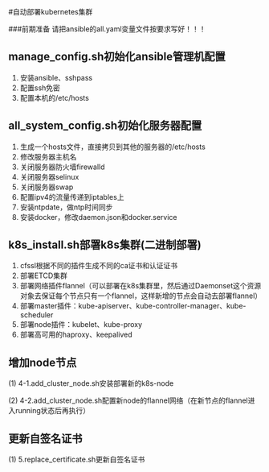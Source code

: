 #自动部署kubernetes集群

###前期准备
请把ansible的all.yaml变量文件按要求写好！！！

manage_config.sh初始化ansible管理机配置
---------------------------------------
1. 安装ansible、sshpass
2. 配置ssh免密
3. 配置本机的/etc/hosts

all_system_config.sh初始化服务器配置
------------------------------------
1. 生成一个hosts文件，直接拷贝到其他的服务器的/etc/hosts
2. 修改服务器主机名
3. 关闭服务器防火墙firewalld
4. 关闭服务器selinux
5. 关闭服务器swap
6. 配置ipv4的流量传递到iptables上
7. 安装ntpdate，做ntp时间同步
8. 安装docker，修改daemon.json和docker.service

k8s_install.sh部署k8s集群(二进制部署)
------------------------------------
1. cfssl根据不同的插件生成不同的ca证书和认证证书
2. 部署ETCD集群
3. 部署网络插件flannel（可以部署在k8s集群里，然后通过Daemonset这个资源对象去保证每个节点只有一个flannel，这样新增的节点会自动去部署flannel）
4. 部署master插件：kube-apiserver、kube-controller-manager、kube-scheduler
5. 部署node插件：kubelet、kube-proxy
6. 部署高可用的haproxy、keepalived

增加node节点
-------------
(1) 4-1.add_cluster_node.sh安装部署新的k8s-node

(2) 4-2.add_cluster_node.sh配置新node的flannel网络（在新节点的flannel进入running状态后再执行）

更新自签名证书
-------------
(1) 5.replace_certificate.sh更新自签名证书

